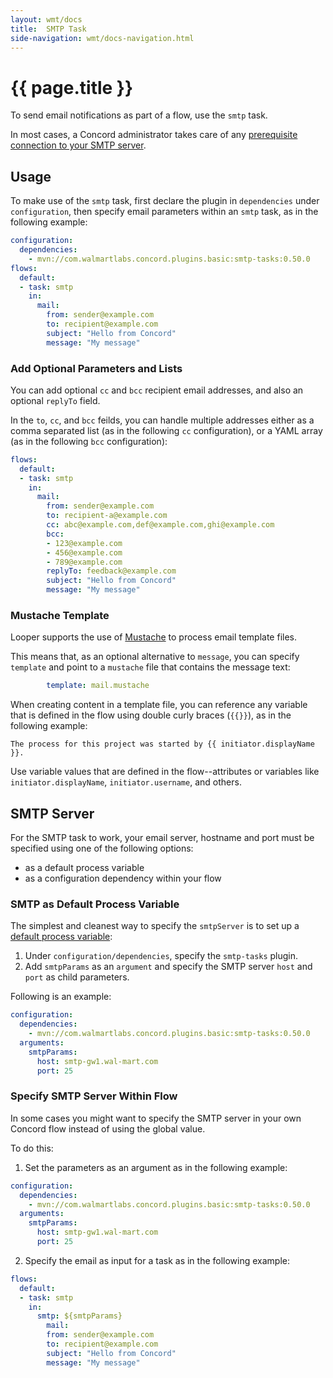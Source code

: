 ```yaml
---
layout: wmt/docs
title:  SMTP Task
side-navigation: wmt/docs-navigation.html
---
```


# {{ page.title }}


To send email notifications as part of a flow, use the `smtp` task.

In most cases, a Concord administrator takes care of any [prerequisite
connection to your SMTP server](#smtp-as-default-process-variable).

## Usage

To make use of the `smtp` task, first declare the plugin in `dependencies` under 
`configuration`, then specify email parameters within an `smtp` task, as in the
following example:

```yaml
configuration:
  dependencies:
    - mvn://com.walmartlabs.concord.plugins.basic:smtp-tasks:0.50.0
flows:
  default:
  - task: smtp
    in:
      mail:
        from: sender@example.com
        to: recipient@example.com
        subject: "Hello from Concord"
        message: "My message"
```

### Add Optional Parameters and Lists

You can add optional `cc` and `bcc` recipient email addresses, and also an 
optional `replyTo` field.

In the `to`, `cc`, and `bcc` feilds, you can handle multiple addresses either as 
a comma separated list (as in the following `cc` configuration), or a YAML array 
(as in the following `bcc` configuration):

```yaml
flows:
  default:
  - task: smtp
    in:
      mail:
        from: sender@example.com
        to: recipient-a@example.com
        cc: abc@example.com,def@example.com,ghi@example.com
        bcc:
        - 123@example.com
        - 456@example.com
        - 789@example.com
        replyTo: feedback@example.com
        subject: "Hello from Concord"
        message: "My message"
```

### Mustache Template

Looper supports the use of [Mustache](https://mustache.github.io/) to process 
email template files.

This means that, as an optional alternative to `message`, you can specify 
`template` and point to a `mustache` file that contains the message text:

```yaml
        template: mail.mustache
```

When creating content in a template file, you can reference any variable that 
is defined in the flow using double curly braces (`{{}}`), as in the following example:

```
The process for this project was started by {{ initiator.displayName }}.
```

Use variable values that are defined in the flow--attributes or variables like `initiator.displayName`, `initiator.username`, and others.


## SMTP Server

For the SMTP task to work, your email server, hostname and port must be 
specified using one of the following options:

- as a default process variable
- as a configuration dependency within your flow

### SMTP as Default Process Variable
 
The simplest and cleanest way to specify the `smtpServer` is to set up a 
[default process variable](../getting-started/configuration.html#default-process-variable):

1. Under `configuration/dependencies`, specify the `smtp-tasks` plugin. 
2. Add `smtpParams` as an `argument` and specify the SMTP server `host` and 
`port` as child parameters.

Following is an example:

```yaml
configuration:
  dependencies:
    - mvn://com.walmartlabs.concord.plugins.basic:smtp-tasks:0.50.0
  arguments:
    smtpParams:
      host: smtp-gw1.wal-mart.com
      port: 25
```

### Specify SMTP Server Within Flow

In some cases you might want to specify the SMTP server in your own Concord flow 
instead of using the global value. 

To do this:

1. Set the parameters as an argument as in the following example:

```yaml
configuration:
  dependencies:
    - mvn://com.walmartlabs.concord.plugins.basic:smtp-tasks:0.50.0
  arguments:
    smtpParams:
      host: smtp-gw1.wal-mart.com
      port: 25
```

2. Specify the email as input for a task as in the following example:

```yaml
flows:
  default:
  - task: smtp
    in:
      smtp: ${smtpParams}
        mail:
        from: sender@example.com
        to: recipient@example.com
        subject: "Hello from Concord"
        message: "My message"
```




